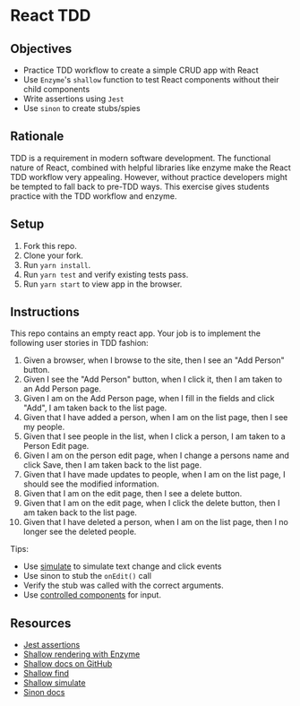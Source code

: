 # React TDD

## Objectives

- Practice TDD workflow to create a simple CRUD app with React
- Use `Enzyme`'s `shallow` function to test React components without their child components
- Write assertions using `Jest`
- Use `sinon` to create stubs/spies

## Rationale

TDD is a requirement in modern software development. The functional nature of React, combined with helpful libraries like enzyme make the React TDD workflow very appealing. However, without practice developers might be tempted to fall back to pre-TDD ways. This exercise gives students practice with the TDD workflow and enzyme.

## Setup

1. Fork this repo.
1. Clone your fork.
1. Run `yarn install`.
1. Run `yarn test` and verify existing tests pass.
1. Run `yarn start` to view app in the browser.

## Instructions

This repo contains an empty react app. Your job is to implement the following user stories in TDD fashion:

1. Given a browser, when I browse to the site, then I see an "Add Person" button.
1. Given I see the "Add Person" button, when I click it, then I am taken to an Add Person page.
1. Given I am on the Add Person page, when I fill in the fields and click "Add", I am taken back to the list page.
1. Given that I have added a person, when I am on the list page, then I see my people.
1. Given that I see people in the list, when I click a person, I am taken to a Person Edit page.
1. Given I am on the person edit page, when I change a persons name and click Save, then I am taken back to the list page.
1. Given that I have made updates to people, when I am on the list page, I should see the modified information.
1. Given that I am on the edit page, then I see a delete button.
1. Given that I am on the edit page, when I click the delete button, then I am taken back to the list page.
1. Given that I have deleted a person, when I am on the list page, then I no longer see the deleted people.

Tips:
* Use [simulate](https://github.com/airbnb/enzyme/blob/master/docs/api/ShallowWrapper/simulate.md) to simulate text change and click events
* Use sinon to stub the `onEdit()` call
* Verify the stub was called with the correct arguments.
* Use [controlled components](https://reactjs.org/docs/forms.html) for input.

## Resources

* [Jest assertions](https://facebook.github.io/jest/docs/en/expect.html)
* [Shallow rendering with Enzyme](http://airbnb.io/enzyme/docs/api/shallow.html)
* [Shallow docs on GitHub](https://github.com/airbnb/enzyme/tree/master/docs/api/ShallowWrapper)
* [Shallow find](http://airbnb.io/enzyme/docs/api/ShallowWrapper/find.html)
* [Shallow simulate](http://airbnb.io/enzyme/docs/api/ShallowWrapper/simulate.html)
* [Sinon docs](http://sinonjs.org/releases/v4.1.6/)
